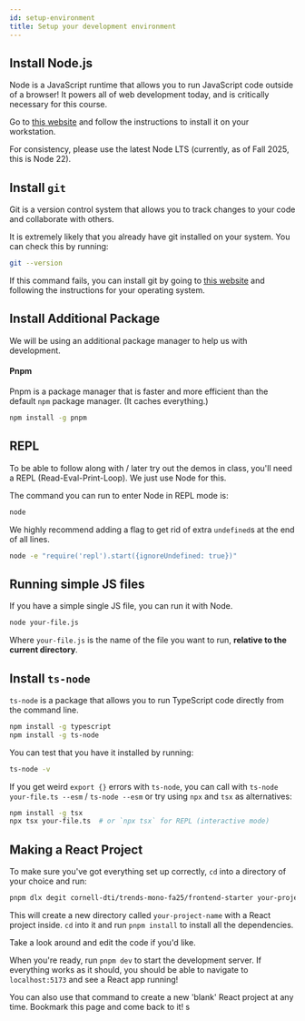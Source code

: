 ```yaml
---
id: setup-environment
title: Setup your development environment
---
```


## Install Node.js

Node is a JavaScript runtime that allows you to run JavaScript code outside of a browser! It powers all of web development today, and is critically necessary for this course.

Go to [this website](https://nodejs.org/en/download/) and follow the instructions to install it on your workstation.

For consistency, please use the latest Node LTS (currently, as of Fall 2025, this is Node 22).

## Install `git`

Git is a version control system that allows you to track changes to your code and collaborate with others.

It is extremely likely that you already have git installed on your system. You can check this by running:

```bash
git --version
```

If this command fails, you can install git by going to [this website](https://git-scm.com/downloads) and following the instructions for your operating system.

## Install Additional Package

We will be using an additional package manager to help us with development.

#### Pnpm

Pnpm is a package manager that is faster and more efficient than the default `npm` package manager. (It caches everything.)

```bash
npm install -g pnpm
```

## REPL

To be able to follow along with / later try out the demos in class, you'll need a REPL (Read-Eval-Print-Loop). We just use Node for this.

The command you can run to enter Node in REPL mode is:

```bash
node
```

We highly recommend adding a flag to get rid of extra `undefined`s at the end of all lines.

```bash
node -e "require('repl').start({ignoreUndefined: true})"
```

## Running simple JS files

If you have a simple single JS file, you can run it with Node.

```bash
node your-file.js
```

Where `your-file.js` is the name of the file you want to run, **relative to the current directory**.

## Install `ts-node`

`ts-node` is a package that allows you to run TypeScript code directly from the command line.

```bash
npm install -g typescript
npm install -g ts-node
```

You can test that you have it installed by running:

```bash
ts-node -v
```

If you get weird `export {}` errors with `ts-node`, you can call with `ts-node your-file.ts --esm` / `ts-node --esm` or try using `npx` and `tsx` as alternatives:

```bash
npm install -g tsx
npx tsx your-file.ts  # or `npx tsx` for REPL (interactive mode)
```

## Making a React Project

To make sure you've got everything set up correctly, `cd` into a directory of your choice and run:

```bash
pnpm dlx degit cornell-dti/trends-mono-fa25/frontend-starter your-project-name
```

This will create a new directory called `your-project-name` with a React project inside. `cd` into it and run `pnpm install` to install all the dependencies.

Take a look around and edit the code if you'd like.

When you're ready, run `pnpm dev` to start the development server. If everything works as it should, you should be able to navigate to `localhost:5173` and see a React app running!

You can also use that command to create a new 'blank' React project at any time. Bookmark this page and come back to it!
s
